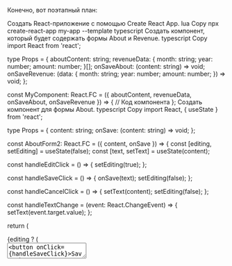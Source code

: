 Конечно, вот поэтапный план:

Создать React-приложение с помощью Create React App.
lua
Copy
npx create-react-app my-app --template typescript
Создать компонент, который будет содержать формы About и Revenue.
typescript
Copy
import React from 'react';

type Props = {
aboutContent: string;
revenueData: { month: string; year: number; amount: number; }[];
onSaveAbout: (content: string) => void;
onSaveRevenue: (data: { month: string; year: number; amount: number; }) => void;
};

const MyComponent: React.FC<Props> = ({ aboutContent, revenueData, onSaveAbout, onSaveRevenue }) => {
// Код компонента
};
Создать компонент для формы About.
typescript
Copy
import React, { useState } from 'react';

type Props = {
content: string;
onSave: (content: string) => void;
};

const AboutForm2: React.FC<Props> = ({ content, onSave }) => {
const [editing, setEditing] = useState(false);
const [text, setText] = useState(content);

const handleEditClick = () => {
setEditing(true);
};

const handleSaveClick = () => {
onSave(text);
setEditing(false);
};

const handleCancelClick = () => {
setText(content);
setEditing(false);
};

const handleTextChange = (event: React.ChangeEvent<HTMLTextAreaElement>) => {
setText(event.target.value);
};

return (
<div>
{editing ? (
<div>
<textarea value={text} onChange={handleTextChange} />
<button onClick={handleSaveClick}>Save</button>
<button onClick={handleCancelClick}>Cancel</button>
</div>
) : (
<div>
<p>{content}</p>
<button onClick={handleEditClick}>Edit</button>
</div>
)}
</div>
);
};
Создать компонент для формы Revenue.
typescript
Copy
import React, { useState } from 'react';

type Props = {
data: { month: string; year: number; amount: number; }[];
onSave: (data: { month: string; year: number; amount: number; }) => void;
};

const RevenueForm2: React.FC<Props> = ({ data, onSave }) => {
const [months, setMonths] = useState(data);

const handleAddClick = () => {
setMonths([...months, { month: '', year: new Date().getFullYear(), amount: 0 }]);
};

const handleRemoveClick = (index: number) => {
setMonths(months.filter((_, i) => i !== index));
};

const handleSaveClick = () => {
months.forEach(onSave);
};

const handleMonthChange = (index: number, month: string) => {
setMonths(months.map((m, i) => i === index ? { ...m, month } : m));
};

const handleYearChange = (index: number, year: number) => {
setMonths(months.map((m, i) => i === index ? { ...m, year } : m));
};

const handleAmountChange = (index: number, amount: number) => {
setMonths(months.map((m, i) => i === index ? { ...m, amount } : m));
};

return (
<div>
{months.map((month, index) => (
<div key={index}>
<input type="text" value={month.month} onChange={event => handleMonthChange(index, event.target.value)} />
<input type="number" value={month.year} onChange={event => handleYearChange(index, parseInt(event.target.value))} />
<input type="number" value={month.amount} onChange={event => handleAmountChange(index, parseInt(event.target.value))} />
<button onClick={() => handleRemoveClick(index)}>Remove</button>
</div>
))}
<button onClick={handleAddClick}>Add</button>
<button onClick={handleSaveClick}>Save</button>
</div>
);
};
Использовать созданные компоненты внутри MyComponent.
typescript
Copy
import React from 'react';
import AboutForm2 from './AboutForm2';
import RevenueForm2 from './RevenueForm2';

type Props = {
aboutContent: string;
revenueData: { month: string; year: number; amount: number; }[];
onSaveAbout: (content: string) => void;
onSaveRevenue: (data: { month: string; year: number; amount: number; }) => void;
};

const MyComponent: React.FC<Props> = ({ aboutContent, revenueData, onSaveAbout, onSaveRevenue }) => {
return (
<div>
<AboutForm content={aboutContent} onSave={onSaveAbout} />
<RevenueForm data={revenueData} onSave={onSaveRevenue} />
</div>
);
};
Добавить глобальный стейт с помощью Context API или Redux.
typescript
Copy
import React, { createContext, useContext, useReducer } from 'react';

type State = {
aboutContent: string;
revenueData: { month: string; year: number; amount: number; }[];
};

type Action =
| { type: 'SET_ABOUT_CONTENT'; content: string }
| { type: 'ADD_REVENUE_DATA'; data: { month: string; year: number; amount: number; } }
| { type: 'REMOVE_REVENUE_DATA'; index: number }
| { type: 'UPDATE_REVENUE_DATA'; index: number; data: { month?: string; year?: number; amount?: number; } };

type Dispatch = (action: Action) => void;

const initialState = {
aboutContent: '',
revenueData: [],
};

const AppContext = createContext<{ state: State; dispatch: Dispatch }>({ state: initialState, dispatch() {} });

const reducer = (state: State, action: Action): State => {
switch (action.type) {
case 'SET_ABOUT_CONTENT':
return { ...state, aboutContent: action.content };
case 'ADD_REVENUE_DATA':
return { ...state, revenueData: [...state.revenueData, action.data] };
case 'REMOVE_REVENUE_DATA':
return { ...state, revenueData: state.revenueData.filter((_, i) => i !== action.index) };
case 'UPDATE_REVENUE_DATA':
return {
...state,
revenueData: state.revenueData.map((data, i) =>
i === action.index ? { ...data, ...action.data } : data
),
};
default:
return state;
}
};

export const AppProvider: React.FC<{ children?: React.ReactNode }> = ({ children }) => {
const [state, dispatch] = useReducer(reducer, initialState);

return (
<AppContext.Provider value={{ state, dispatch }}>
{children}
</AppContext.Provider>
);
};

export const useAppContext = () => useContext(AppContext);
Использовать глобальный стейт в MyComponent.
typescript
Copy
import React from 'react';
import AboutForm2 from './AboutForm2';
import RevenueForm2 from './RevenueForm2';
import { useAppContext } from './AppContext';

const MyComponent = () => {
const { state, dispatch } = useAppContext();

const handleSaveAbout = (content: string) => {
dispatch({ type: 'SET_ABOUT_CONTENT', content });
};

const handleSaveRevenue = (data: { month: string; year: number; amount: number; }) => {
dispatch({ type: 'ADD_REVENUE_DATA', data });
};

const handleRemoveRevenue = (index: number) => {
dispatch({ type: 'REMOVE_REVENUE_DATA', index });
};

const handleUpdateRevenue = (index: number, data: { month?: string; year?: number; amount?: number; }) => {
dispatch({ type: 'UPDATE_REVENUE_DATA', index, data });
};

return (
<div>
<AboutForm content={state.aboutContent} onSave={handleSaveAbout} />
<RevenueForm data={state.revenueData} onSave={handleSaveRevenue} onRemove={handleRemoveRevenue} onUpdate={handleUpdateRevenue} />
</div>
);
};
Обновить компонент RevenueForm2 для использования глобального стейта.
typescript
Copy
import React from 'react';
import { useAppContext } from './AppContext';

type Props = {};

const RevenueForm2 = () => {
const { state, dispatch } = useAppContext();

const handleAddClick = () => {
dispatch({ type: 'ADD_REVENUE_DATA', data });
};

const handleRemoveClick = (index: number) => {
dispatch({ type: 'REMOVE_REVENUE_DATA', index });
};

const handleSaveClick = () => {
state.revenueData.forEach((data, index) =>
dispatch({ type: 'UPDATE_REVENUE_DATA', index, data })
);
};

const handleMonthChange = (index: number, month: string) => {
dispatch({ type: 'UPDATE_REVENUE_DATA', index, data: { month } });
};

const handleYearChange = (index: number, year?: number) => {
dispatch({ type: 'UPDATE_REVENUE_DATA', index, data: { year } });
};

const handleAmountChange = (index: number, amount?: number) => {
dispatch({ type: 'UPDATE_REVENUE_DATA', index, data: { amount } });
};

return (
<div>
{state.revenueData.map((data, index) => (
<div key={index}>
<input type="text" value={data.month} onChange={event => handleMonthChange(index, event.target.value)} />
<input type="number" value={data.year} onChange={event => handleYearChange(index, parseInt(event.target.value))} />
<input type="number" value={data.amount} onChange={event => handleAmountChange(index, parseInt(event.target.value))} />
<button onClick={() => handleRemoveClick(index)}>Remove</button>
</div>
))}
<button onClick={handleAddClick}>Add</button>
<button onClick={handleSaveClick}>Save</button>
</div>
);
};
Это только общий план и не содержит всех деталей реализации. Но я надеюсь это поможет тебе начать работу над проектом!

начиная с пункта 6 перепеши на redux toolkit

Конечно, вот обновленный план:

Установить Redux Toolkit.
bash
Copy
npm install @reduxjs/toolkit
Создать store с помощью createSlice.
ini
Copy
import { createSlice, PayloadAction } from '@reduxjs/toolkit';

type AboutState = {
content: string;
};

const aboutSlice = createSlice({
name: 'about',
initialState: { content: 'Lorem ipsum dolor sit amet, consectetur adipiscing elit.' } as AboutState,
reducers: {
setContent: (state, action: PayloadAction<string>) => {
state.content = action.payload;
},
},
});

type RevenueData = { month: string; year: number; amount: number; };
type RevenueState = {
data: RevenueData[];
};

const revenueSlice = createSlice({
name: 'revenue',
initialState: { data: [] } as RevenueState,
reducers: {
addData: (state, action: PayloadAction<RevenueData>) => {
state.data.push(action.payload);
},
removeData: (state, action: PayloadAction<number>) => {
state.data.splice(action.payload, 1);
},
updateData: (state, action: PayloadAction<{ index: number; data: RevenueData }>) => {
state.data[action.payload.index] = action.payload.data;
},
},
});

const rootReducer = combineReducers({
about: aboutSlice.reducer,
revenue: revenueSlice.reducer,
});

export const store = configureStore({
reducer: rootReducer,
});
Изменить компоненты, чтобы они использовали данные из Redux и диспетчеры для обновления данных.
typescript
Copy
import React from 'react';
import { useSelector, useDispatch } from 'react-redux';
import { RootState } from './store';
import { setContent } from './aboutSlice';
import { addData, removeData, updateData } from './revenueSlice';

type Props = {};

const MyComponent: React.FC<Props> = () => {
const aboutContent = useSelector((state: RootState) => state.about.content);
const revenueData = useSelector((state: RootState) => state.revenue.data);
const dispatch = useDispatch();

const handleAboutSave = (content: string) => {
dispatch(setContent(content));
};

const handleRevenueAdd = () => {
dispatch(addData({ month: '', year: new Date().getFullYear(), amount: 0 }));
};

const handleRevenueRemove = (index: number) => {
dispatch(removeData(index));
};

const handleRevenueUpdate = (index: number, data: { month: string; year: number; amount: number; }) => {
dispatch(updateData({ index, data }));
};

return (
<div>
<AboutForm content={aboutContent} onSave={handleAboutSave} />
<RevenueForm data={revenueData} onAdd={handleRevenueAdd} onRemove={handleRevenueRemove} onUpdate={handleRevenueUpdate} />
</div>
);
};
Обновить компоненты форм, чтобы они использовали данные из Redux и диспетчеры для обновления данных.
typescript
Copy
import React from 'react';
import { useDispatch } from 'react-redux';
import { setData } from './revenueSlice';

type Props = {
data: { month: string; year: number; amount: number; }[];
onAdd: () => void;
onRemove: (index: number) => void;
onUpdate: (index: number, data: { month: string; year: number; amount: number; }) => void;
};

const RevenueForm2: React.FC<Props> = ({ data, onAdd, onRemove, onUpdate }) => {
const dispatch = useDispatch();

const handleAddClick = () => {
onAdd();
};

const handleRemoveClick = (index: number) => {
onRemove(index);
};

const handleMonthChange = (index: number, event: React.ChangeEvent<HTMLSelectElement>) => {
const newData = { ...data[index], month: event.target.value };
onUpdate(index, newData);
};

const handleYearChange = (index: number, event: React.ChangeEvent<HTMLSelectElement>) => {
const newData = { ...data[index], year: parseInt(event.target.value) };
onUpdate(index, newData);
};

const handleAmountChange = (index: number, event: React.ChangeEvent<HTMLInputElement>) => {
const newData = { ...data[index], amount: parseFloat(event.target.value) };
onUpdate(index, newData);
};

const handleSubmit = (event: React.FormEvent<HTMLFormElement>) => {
event.preventDefault();
dispatch(setData(data));
};

return (
<div>
<h2>Revenue</h2>
<form onSubmit={handleSubmit}>
<table>
<thead>
<tr>
<th>Month</th>
<th>Year</th>
<th>Amount</th>
<th></th>
</tr>
</thead>
<tbody>
{data.map((item, index) => (
<tr key={index}>
<td>
<select value={item.month} onChange={(event) => handleMonthChange(index, event)}>
<option value="January">January</option>
<option value="February">February</option>
<option value="March">March</option>
<option value="April">April</option>
<option value="May">May</option>
<option value="June">June</option>
<option value="July">July</option>
<option value="August">August</option>
<option value="September">September</option>
<option value="October">October</option>
<option value="November">November</option>
<option value="December">December</option>
</select>
</td>
<td>
<select value={item.year} onChange={(event) => handleYearChange(index, event)}>
{[...Array(10)].map((_, i) => (
<option key={i} value={new Date().getFullYear() - i}>{new Date().getFullYear() - i}</option>
))}
</select>
</td>
<td><input type="number" step="0.01" min="0" value={item.amount} onChange={(event) => handleAmountChange(index, event)} /></td>
<td><button type="button" onClick={() => handleRemoveClick(index)}>Remove</button></td>
</tr>
))}
</tbody>
</table>
<button type="button" onClick={handleAddClick}>Add Month</button>
<button type="submit">Save</button>
</form>
</div>
);
};